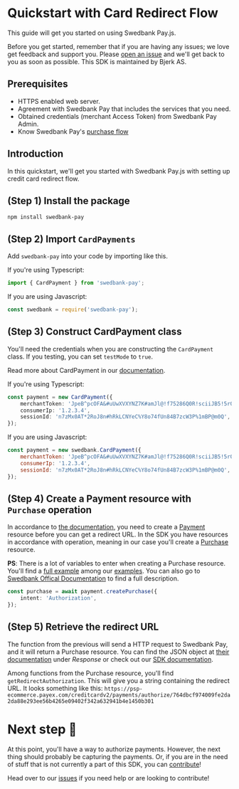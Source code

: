 # Quickstart with Card Redirect Flow

This guide will get you started on using Swedbank Pay.js.

Before you get started, remember that if you are having any issues;
we love get feedback and support you. Please [open an issue](https://github.com/bjerkio/swedbank-pay-js/issues/new) and we'll get back to you as soon as possible. This SDK is maintained by Bjerk AS.

## Prerequisites

- HTTPS enabled web server.
- Agreement with Swedbank Pay that includes the services that you need.
- Obtained credentials (merchant Access Token) from Swedbank Pay Admin.
- Know Swedbank Pay's [purchase flow](https://developer.swedbankpay.com/payments/card/#purchase-flow)

## Introduction

In this quickstart, we'll get you started with Swedbank Pay.js with setting up
credit card redirect flow. 

## (Step 1) Install the package

```
npm install swedbank-pay
```

## (Step 2) Import `CardPayments`

Add `swedbank-pay` into your code by importing like this.

If you're using Typescript:

```typescript
import { CardPayment } from 'swedbank-pay';
```

If you are using Javascript:

```javascript
const swedbank = require('swedbank-pay');
```

## (Step 3) Construct CardPayment class

You'll need the credentials when you are constructing
the `CardPayment` class. If you testing, you can set
`testMode` to `true`.

Read more about CardPayment in our [documentation](../docs/classes/cardpayment.md).

If you're using Typescript:

```typescript
const payment = new CardPayment({
    merchantToken: 'JpeB^pcOFA&#uUwXVXYNZ7K#amJl@!f75286Q0R!sciiJB5!5rQM',
    consumerIp: '1.2.3.4',
    sessionId: 'n7zMx0AT*2RoJ8n#hRkLCNYeC%Y8o74fUn84B7zcW3P%1mBP@m0Q',
});
```

If you are using Javascript:

```javascript
const payment = new swedbank.CardPayment({
    merchantToken: 'JpeB^pcOFA&#uUwXVXYNZ7K#amJl@!f75286Q0R!sciiJB5!5rQM',
    consumerIp: '1.2.3.4',
    sessionId: 'n7zMx0AT*2RoJ8n#hRkLCNYeC%Y8o74fUn84B7zcW3P%1mBP@m0Q',
});
```

## (Step 4) Create a Payment resource with `Purchase` operation

In accordance to [the documentation](https://developer.swedbankpay.com/payments/card/other-features#create-payment), you need to create a [Payment](../docs/classes/payment.md) resource before you can get a redirect URL. In the SDK you have resources
in accordance with operation, meaning in our case you'll create a [Purchase](../docs/classes/purchase.md) resource.

**PS**: There is a lot of variables to enter when creating a Purchase resource. You'll find a [full example](../examples/CardPaymentWithRedirect.ts) among our [examples](../examples). You can also go to [Swedbank Offical Documentation](https://developer.swedbankpay.com/payments/card/other-features#purchase) to find a full description.

```typescript
const purchase = await payment.createPurchase({
    intent: 'Authorization',
});
```

## (Step 5) Retrieve the redirect URL

The function from the previous will send a HTTP request to Swedbank Pay, and it will return a Purchase resource. You can find the JSON object at [their documentation](https://developer.swedbankpay.com/payments/card/other-features#create-payment) under *Response* or check out our [SDK documentation](../docs/classes/purchase.md).

Among functions from the Purchase resource, you'll find `getRedirectAuthorization`. This will give you a string containing
the redirect URL. It looks something like this: `https://psp-ecommerce.payex.com/creditcardv2/payments/authorize/764dbcf974009fe2da2da88e293ee56b4265e09402f342a632941b4e1450b301`

# Next step 🎉

At this point, you'll have a way to authorize payments. However, the next thing should probably be capturing the payments.
Or, if you are in the need of stuff that is not currently a part of this SDK, you can [contribute](../CONTRIBUTING.md)!

Head over to our [issues](https://github.com/bjerkio/swedbank-pay-js/issues) if you need help or are looking to contribute!